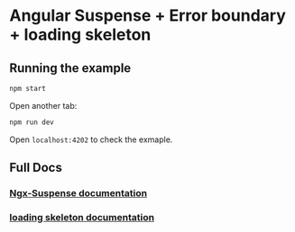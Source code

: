 # Angular Suspense + Error boundary + loading skeleton

## Running the example

```bash
npm start
```

Open another tab:

```bash
npm run dev
```

Open `localhost:4202` to check the exmaple.

## Full Docs

### [Ngx-Suspense documentation](./projects/ngx-suspenseREADME.md)

### [loading skeleton documentation](./projects/loading-skeleton/README.md)
